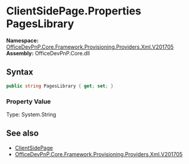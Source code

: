 # ClientSidePage.Properties PagesLibrary
  

**Namespace:** [OfficeDevPnP.Core.Framework.Provisioning.Providers.Xml.V201705](OfficeDevPnP.Core.Framework.Provisioning.Providers.Xml.V201705.md)  
**Assembly:** OfficeDevPnP.Core.dll  
## Syntax
```C#
public string PagesLibrary { get; set; }
```

### Property Value
Type: System.String  

## See also
- [ClientSidePage](OfficeDevPnP.Core.Framework.Provisioning.Providers.Xml.V201705.ClientSidePage.md) 
- [OfficeDevPnP.Core.Framework.Provisioning.Providers.Xml.V201705](OfficeDevPnP.Core.Framework.Provisioning.Providers.Xml.V201705.md) 
